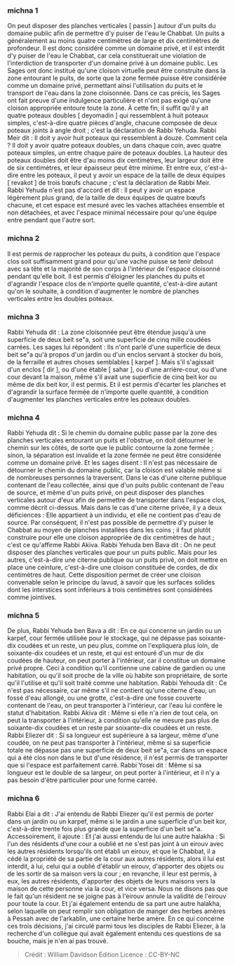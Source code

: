 
### michna 1
On peut disposer des planches verticales [ passin ] autour d'un puits du domaine public afin de permettre d'y puiser de l'eau le Chabbat. Un puits a généralement au moins quatre centimètres de large et dix centimètres de profondeur. Il est donc considéré comme un domaine privé, et il est interdit d'y puiser de l'eau le Chabbat, car cela constituerait une violation de l'interdiction de transporter d'un domaine privé à un domaine public. Les Sages ont donc institué qu'une cloison virtuelle peut être construite dans la zone entourant le puits, de sorte que la zone fermée puisse être considérée comme un domaine privé, permettant ainsi l'utilisation du puits et le transport de l'eau dans la zone cloisonnée. Dans ce cas précis, les Sages ont fait preuve d'une indulgence particulière et n'ont pas exigé qu'une cloison appropriée entoure toute la zone. À cette fin, il suffit qu'il y ait quatre poteaux doubles [ deyomadin ] qui ressemblent à huit poteaux simples, c'est-à-dire quatre pièces d'angle, chacune composée de deux poteaux joints à angle droit ; c'est la déclaration de Rabbi Yehuda. Rabbi Meir dit : Il doit y avoir huit poteaux qui ressemblent à douze. Comment cela ? Il doit y avoir quatre poteaux doubles, un dans chaque coin, avec quatre poteaux simples, un entre chaque paire de poteaux doubles. La hauteur des poteaux doubles doit être d'au moins dix centimètres, leur largeur doit être de six centimètres, et leur épaisseur peut être minime. Et entre eux, c'est-à-dire entre les poteaux, il peut y avoir un espace de la taille de deux équipes [ revakot ] de trois bœufs chacune ; c'est la déclaration de Rabbi Meir. Rabbi Yehuda n'est pas d'accord et dit : Il peut y avoir un espace légèrement plus grand, de la taille de deux équipes de quatre bœufs chacune, et cet espace est mesuré avec les vaches attachées ensemble et non détachées, et avec l'espace minimal nécessaire pour qu'une équipe entre pendant que l'autre sort.

### michna 2
Il est permis de rapprocher les poteaux du puits, à condition que l'espace clos soit suffisamment grand pour qu'une vache puisse se tenir debout avec sa tête et la majorité de son corps à l'intérieur de l'espace cloisonné pendant qu'elle boit. Il est permis d'éloigner les planches du puits et d'agrandir l'espace clos de n'importe quelle quantité, c'est-à-dire autant qu'on le souhaite, à condition d'augmenter le nombre de planches verticales entre les doubles poteaux.

### michna 3
Rabbi Yehuda dit : La zone cloisonnée peut être étendue jusqu'à une superficie de deux beit se"a, soit une superficie de cinq mille coudées carrées. Les sages lui répondent : Ils n'ont parlé d'une superficie de deux beit se"a qu'à propos d'un jardin ou d'un enclos servant à stocker du bois, de la ferraille et autres choses semblables [ karpef ]. Mais s'il s'agissait d'un enclos [ dir ], ou d'une étable [ sahar ], ou d'une arrière-cour, ou d'une cour devant la maison, même s'il avait une superficie de cinq beit kor ou même de dix beit kor, il est permis. Et il est permis d'écarter les planches et d'agrandir la surface fermée de n'importe quelle quantité, à condition d'augmenter les planches verticales entre les poteaux doubles.

### michna 4
Rabbi Yehuda dit : Si le chemin du domaine public passe par la zone des planches verticales entourant un puits et l'obstrue, on doit détourner le chemin sur les côtés, de sorte que le public contourne la zone fermée ; sinon, la séparation est invalide et la zone fermée ne peut être considérée comme un domaine privé. Et les sages disent : Il n'est pas nécessaire de détourner le chemin du domaine public, car la cloison est valable même si de nombreuses personnes la traversent. Dans le cas d'une citerne publique contenant de l'eau collectée, ainsi que d'un puits public contenant de l'eau de source, et même d'un puits privé, on peut disposer des planches verticales autour d'eux afin de permettre de transporter dans l'espace clos, comme décrit ci-dessus. Mais dans le cas d'une citerne privée, il y a deux déficiences : Elle appartient à un individu, et elle ne contient pas d'eau de source. Par conséquent, il n'est pas possible de permettre d'y puiser le Chabbat au moyen de planches installées dans les coins ; il faut plutôt construire pour elle une cloison appropriée de dix centimètres de haut ; c'est ce qu'affirme Rabbi Akiva. Rabbi Yehuda ben Bava dit : On ne peut disposer des planches verticales que pour un puits public. Mais pour les autres, c'est-à-dire une citerne publique ou un puits privé, on doit mettre en place une ceinture, c'est-à-dire une cloison constituée de cordes, de dix centimètres de haut. Cette disposition permet de créer une cloison convenable selon le principe du lavud, à savoir que les surfaces solides dont les interstices sont inférieurs à trois centimètres sont considérées comme jointives.

### michna 5
De plus, Rabbi Yehuda ben Bava a dit : En ce qui concerne un jardin ou un karpef, cour fermée utilisée pour le stockage, qui ne dépasse pas soixante-dix coudées et un reste, un peu plus, comme on l'expliquera plus loin, de soixante-dix coudées et un reste, et qui est entouré d'un mur de dix coudées de hauteur, on peut porter à l'intérieur, car il constitue un domaine privé propre. Ceci à condition qu'il contienne une cabine de gardien ou une habitation, ou qu'il soit proche de la ville où habite son propriétaire, de sorte qu'il l'utilise et qu'il soit traité comme une habitation. Rabbi Yehouda dit : Ce n'est pas nécessaire, car même s'il ne contient qu'une citerne d'eau, un fossé d'eau allongé, ou une grotte, c'est-à-dire une fosse couverte contenant de l'eau, on peut transporter à l'intérieur, car l'eau lui confère le statut d'habitation. Rabbi Akiva dit : Même si elle n'a rien de tout cela, on peut la transporter à l'intérieur, à condition qu'elle ne mesure pas plus de soixante-dix coudées et un reste par soixante-dix coudées et un reste. Rabbi Eliezer dit : Si sa longueur est supérieure à sa largeur, même d'une coudée, on ne peut pas transporter à l'intérieur, même si sa superficie totale ne dépasse pas une superficie de deux beit se"a, car dans un espace qui a été clos non dans le but d'une résidence, il n'est permis de transporter que si l'espace est parfaitement carré. Rabbi Yosei dit : Même si sa longueur est le double de sa largeur, on peut porter à l'intérieur, et il n'y a pas besoin d'être particulier pour une forme carrée.

### michna 6
Rabbi Elai a dit : J'ai entendu de Rabbi Eliezer qu'il est permis de porter dans un jardin ou un karpef, même si le jardin a une superficie d'un beit kor, c'est-à-dire trente fois plus grande que la superficie d'un beit se"a. Accessoirement, il ajoute : Et j'ai aussi entendu de lui une autre halakha : Si l'un des résidents d'une cour a oublié et ne s'est pas joint à un eirouv avec les autres résidents lorsqu'ils ont établi un eirouv, et que le Chabbat, il a cédé la propriété de sa partie de la cour aux autres résidents, alors il lui est interdit, à lui, celui qui a oublié d'établir un eirouv, d'apporter des objets ou de les sortir de sa maison vers la cour ; en revanche, il leur est permis, à eux, les autres résidents, d'apporter des objets de leurs maisons vers la maison de cette personne via la cour, et vice versa. Nous ne disons pas que le fait qu'un résident ne se joigne pas à l'eirouv annule la validité de l'eirouv pour toute la cour. Et j'ai également entendu de sa part une autre halakha, selon laquelle on peut remplir son obligation de manger des herbes amères à Pessah avec de l'arkablin, une certaine herbe amère. En ce qui concerne ces trois décisions, j'ai circulé parmi tous les disciples de Rabbi Eliezer, à la recherche d'un collègue qui avait également entendu ces questions de sa bouche, mais je n'en ai pas trouvé.

>Crédit : William Davidson Edition
>Licence : CC-BY-NC